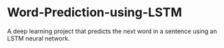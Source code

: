 # Word-Prediction-using-LSTM
A deep learning project that predicts the next word in a sentence using an LSTM neural network.
